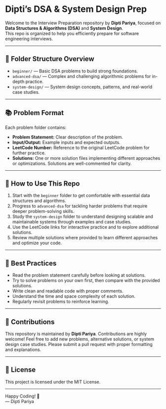 # Dipti’s DSA & System Design Prep

Welcome to the Interview Preparation repository by **Dipti Pariya**, focused on **Data Structures & Algorithms (DSA)** and **System Design**.  
This repo is organized to help you efficiently prepare for software engineering interviews.

---

## 📁 Folder Structure Overview

- `beginner/` — Basic DSA problems to build strong foundations.
- `advanced-dsa/` — Complex and challenging algorithmic problems for in-depth practice.
- `system-design/` — System design concepts, patterns, and real-world case studies.

---

## 📚 Problem Format

Each problem folder contains:

- **Problem Statement:** Clear description of the problem.
- **Input/Output:** Example inputs and expected outputs.
- **LeetCode Number:** Reference to the original LeetCode problem for further practice.
- **Solutions:** One or more solution files implementing different approaches or optimizations. Solutions are well-commented for clarity.

---

## 🚀 How to Use This Repo

1. Start with the `beginner` folder to get comfortable with essential data structures and algorithms.
2. Progress to `advanced-dsa` for tackling harder problems that require deeper problem-solving skills.
3. Study the `system-design` folder to understand designing scalable and maintainable systems through examples and case studies.
4. Use the LeetCode links for interactive practice and to explore additional solutions.
5. Review multiple solutions where provided to learn different approaches and optimize your code.

---

## 📝 Best Practices

- Read the problem statement carefully before looking at solutions.
- Try to solve problems on your own first, then compare with the provided solutions.
- Write clean and readable code with proper comments.
- Understand the time and space complexity of each solution.
- Regularly revisit problems to reinforce learning.

---

## 🤝 Contributions

This repository is maintained by **Dipti Pariya**. Contributions are highly welcome! Feel free to add new problems, alternative solutions, or system design case studies. Please submit a pull request with proper formatting and explanations.

---

## 📜 License

This project is licensed under the MIT License.

---

Happy Coding! 🚀  
— Dipti Pariya
